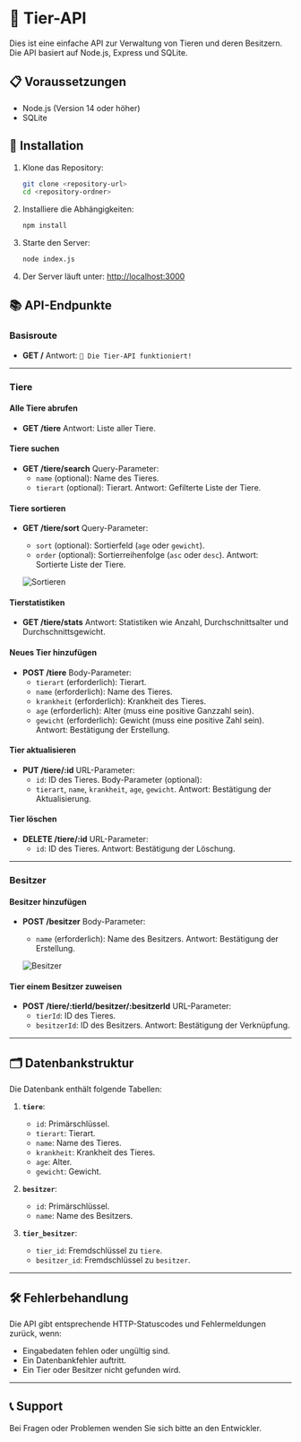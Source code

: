 # 🐾 Tier-API

Dies ist eine einfache API zur Verwaltung von Tieren und deren Besitzern. Die API basiert auf Node.js, Express und SQLite.

## 📋 Voraussetzungen

- Node.js (Version 14 oder höher)
- SQLite

## 🚀 Installation

1. Klone das Repository:

   ~~~bash
   git clone <repository-url>
   cd <repository-ordner>
   ~~~

2. Installiere die Abhängigkeiten:

   ~~~bash
   npm install
   ~~~

3. Starte den Server:

   ~~~bash
   node index.js
   ~~~

4. Der Server läuft unter: [http://localhost:3000](http://localhost:3000)

## 📚 API-Endpunkte

### Basisroute

- **GET /**
  Antwort: `🐾 Die Tier-API funktioniert!`

---

### Tiere

#### Alle Tiere abrufen

- **GET /tiere**
  Antwort: Liste aller Tiere.

#### Tiere suchen

- **GET /tiere/search**
  Query-Parameter:
  - `name` (optional): Name des Tieres.
  - `tierart` (optional): Tierart.
  Antwort: Gefilterte Liste der Tiere.

#### Tiere sortieren

- **GET /tiere/sort**
  Query-Parameter:
  - `sort` (optional): Sortierfeld (`age` oder `gewicht`).
  - `order` (optional): Sortierreihenfolge (`asc` oder `desc`).
  Antwort: Sortierte Liste der Tiere.

  ![Sortieren](/images/Screenshot%202025-04-11%20155012.png)

#### Tierstatistiken

- **GET /tiere/stats**
  Antwort: Statistiken wie Anzahl, Durchschnittsalter und Durchschnittsgewicht.

#### Neues Tier hinzufügen

- **POST /tiere**
  Body-Parameter:
  - `tierart` (erforderlich): Tierart.
  - `name` (erforderlich): Name des Tieres.
  - `krankheit` (erforderlich): Krankheit des Tieres.
  - `age` (erforderlich): Alter (muss eine positive Ganzzahl sein).
  - `gewicht` (erforderlich): Gewicht (muss eine positive Zahl sein).
  Antwort: Bestätigung der Erstellung.

#### Tier aktualisieren

- **PUT /tiere/:id**
  URL-Parameter:
  - `id`: ID des Tieres.
  Body-Parameter (optional):
  - `tierart`, `name`, `krankheit`, `age`, `gewicht`.
  Antwort: Bestätigung der Aktualisierung.

#### Tier löschen

- **DELETE /tiere/:id**
  URL-Parameter:
  - `id`: ID des Tieres.
  Antwort: Bestätigung der Löschung.

---

### Besitzer

#### Besitzer hinzufügen

- **POST /besitzer**
  Body-Parameter:
  - `name` (erforderlich): Name des Besitzers.
  Antwort: Bestätigung der Erstellung.

  ![Besitzer](/images/Screenshot%202025-04-11%20155648.png)

#### Tier einem Besitzer zuweisen

- **POST /tiere/:tierId/besitzer/:besitzerId**
  URL-Parameter:
  - `tierId`: ID des Tieres.
  - `besitzerId`: ID des Besitzers.
  Antwort: Bestätigung der Verknüpfung.

---

## 🗂️ Datenbankstruktur

Die Datenbank enthält folgende Tabellen:

1. **`tiere`**:
   - `id`: Primärschlüssel.
   - `tierart`: Tierart.
   - `name`: Name des Tieres.
   - `krankheit`: Krankheit des Tieres.
   - `age`: Alter.
   - `gewicht`: Gewicht.

2. **`besitzer`**:
   - `id`: Primärschlüssel.
   - `name`: Name des Besitzers.

3. **`tier_besitzer`**:
   - `tier_id`: Fremdschlüssel zu `tiere`.
   - `besitzer_id`: Fremdschlüssel zu `besitzer`.

---

## 🛠️ Fehlerbehandlung

Die API gibt entsprechende HTTP-Statuscodes und Fehlermeldungen zurück, wenn:

- Eingabedaten fehlen oder ungültig sind.
- Ein Datenbankfehler auftritt.
- Ein Tier oder Besitzer nicht gefunden wird.

---

## 📞 Support

Bei Fragen oder Problemen wenden Sie sich bitte an den Entwickler.
